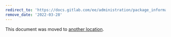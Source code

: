 ```yaml
---
redirect_to: 'https://docs.gitlab.com/ee/administration/package_information/supported_os.html'
remove_date: '2022-03-28'
---
```


This document was moved to [another location](https://docs.gitlab.com/ee/administration/package_information/supported_os.html).

<!-- This redirect file can be deleted after 2022-03-28. -->
<!-- Before deletion, see: https://docs.gitlab.com/ee/development/documentation/#move-or-rename-a-page -->
